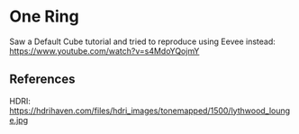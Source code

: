 # One Ring

Saw a Default Cube tutorial and tried to reproduce using Eevee instead: https://www.youtube.com/watch?v=s4MdoYQojmY

## References

HDRI: https://hdrihaven.com/files/hdri_images/tonemapped/1500/lythwood_lounge.jpg

